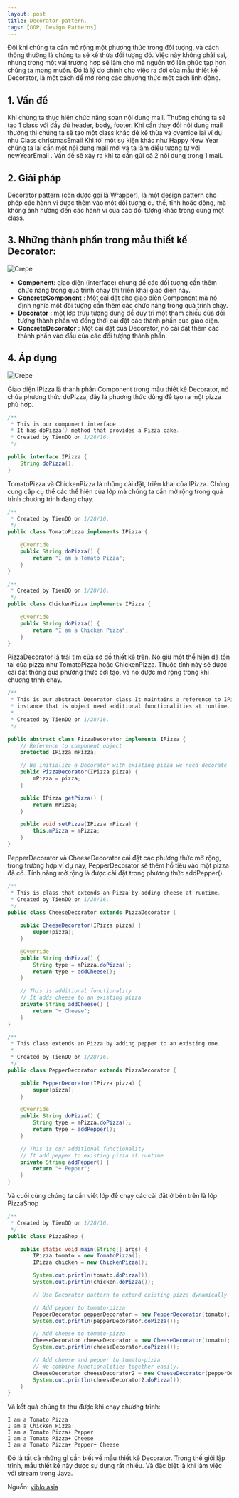 ```yaml
---
layout: post
title: Decorator pattern.
tags: [OOP, Design Patterns]
---
```


Đôi khi chúng ta cần mở rộng một phương thức trong đối tượng, và cách thông thường là chúng ta sẽ kế thừa đối tượng đó. Việc này không phải sai, nhưng trong một vài trường hợp sẽ làm cho mã nguồn trở lên phức tạp hơn chúng ta mong muốn. Đó là lý do chính cho việc ra đời của mẫu thiết kế Decorator, là một cách để mở rộng các phương thức một cách linh động.

## 1. Vấn đề

Khi chúng ta thực hiện chức năng soạn nội dung mail. Thường chúng ta sẽ  tạo 1 class với đầy đủ header, body, footer. Khi cần thay đổi nôi dung mail thường thi chúng ta sẽ tạo một class khác đẻ kế thừa và override lai ví dụ như Class christmasEmail Khi tới một sự kiện khác như Happy New Year chúng ta lại cần một nôi dung mail mới và ta làm điều tương tự  với newYearEmail . Vấn đề sẽ xảy ra khi ta cần gửi cả 2 nôi dung trong 1 mail.

## 2. Giải pháp

Decorator pattern (còn được gọi là Wrapper), là một design pattern cho phép các hành vi được thêm vào một đối tượng cụ thể, tĩnh hoặc động, mà không ảnh hưởng đến các hành vi của các đối tượng khác trong cùng một class.

## 3. Những thành phần trong mẫu thiết kế Decorator:

![Crepe](https://viblo.asia/uploads/77b01d67-bfb6-49bc-9c89-13315d2905c5.png)

+ **Component**: giao diện (interface) chung để các đối tượng cần thêm chức năng trong quá trình chạy thì triển khai giao diện này.
+ **ConcreteComponent** : Một cài đặt cho giao diện Component mà nó định nghĩa một đối tượng cần thêm các chức năng trong quá trình chạy.
+ **Decorator** : một lớp trừu tượng dùng để duy trì một tham chiếu của đối tượng thành phần và đồng thời cài đặt các thành phần của giao diện.
+ **ConcreteDecorator** : Một cài đặt của Decorator, nó cài đặt thêm các thành phần vào đầu của các đối tượng thành phần.

## 4. Áp dụng

![Crepe](https://viblo.asia/uploads/115fdc5b-cb03-4b1a-95a9-9dada612c7ce.png)

Giao diện IPizza là thành phần Component trong mẫu thiết kế Decorator, nó chứa phương thức doPizza, đây là phương thức dùng để tạo ra một pizza phù hợp.

```java
/**
 * This is our component interface
 * It has doPizza() method that provides a Pizza cake.
 * Created by TienDQ on 1/28/16.
 */

public interface IPizza {
    String doPizza();
}
```

TomatoPizza và ChickenPizza là những cài đặt, triển khai của IPizza. Chúng cung cấp cụ thể các thể hiện của lớp mà chúng ta cẩn mở rộng trong quá trình chương trình đang chạy.

```java
/**
 * Created by TienDQ on 1/28/16.
 */
public class TomatoPizza implements IPizza {

    @Override
    public String doPizza() {
        return "I am a Tomato Pizza";
    }
}
```

```java
/**
 * Created by TienDQ on 1/28/16.
 */
public class ChickenPizza implements IPizza {

    @Override
    public String doPizza() {
        return "I am a Chicken Pizza";
    }
}
```

PizzaDecorator là trái tim của sơ đồ thiết kế trên. Nó giữ một thể hiện đã tồn tại của pizza như TomatoPizza hoặc ChickenPizza. Thuộc tính này sẽ được cài đặt thông qua phương thức cởi tạo, và nó được mở rộng trong khi chương trình chạy.

```java
/**
 * This is our abstract Decorator class It maintains a reference to IPizza
 * instance that is object need additional functionalities at runtime.
 *
 * Created by TienDQ on 1/28/16.
 */

public abstract class PizzaDecorator implements IPizza {
    // Reference to component object
    protected IPizza mPizza;

    // We initialize a Decorator with existing pizza we need decorate
    public PizzaDecorator(IPizza pizza) {
        mPizza = pizza;
    }

    public IPizza getPizza() {
        return mPizza;
    }

    public void setPizza(IPizza mPizza) {
        this.mPizza = mPizza;
    }
}
```

PepperDecorator và CheeseDecorator cài đặt các phương thức mở rộng, trong trường hợp ví dụ này, PepperDecorator sẽ thêm hồ tiêu vào một pizza đã có. Tính năng mở rộng là được cài đặt trong phương thức addPepper().

```java
/**
 * This is class that extends an Pizza by adding cheese at runtime.
 * Created by TienDQ on 1/28/16.
 */
public class CheeseDecorator extends PizzaDecorator {

    public CheeseDecorator(IPizza pizza) {
        super(pizza);
    }

    @Override
    public String doPizza() {
        String type = mPizza.doPizza();
        return type + addCheese();
    }

    // This is additional functionality
    // It adds cheese to an existing pizza
    private String addCheese() {
        return "+ Cheese";
    }
}
```

```java
/**
 * This class extends an Pizza by adding pepper to an existing one.
 *
 * Created by TienDQ on 1/28/16.
 */
public class PepperDecorator extends PizzaDecorator {

    public PepperDecorator(IPizza pizza) {
        super(pizza);
    }

    @Override
    public String doPizza() {
        String type = mPizza.doPizza();
        return type + addPepper();
    }

    // This is our additional functionality
    // It add pepper to existing pizza at runtime
    private String addPepper() {
        return "+ Pepper";
    }
}
```

Và cuối cùng chúng ta cần viết lớp để chạy các cài đặt ở bên trên là lớp PizzaShop

```java
/**
 * Created by TienDQ on 1/28/16.
 */
public class PizzaShop {

    public static void main(String[] args) {
        IPizza tomato = new TomatoPizza();
        IPizza chicken = new ChickenPizza();

        System.out.println(tomato.doPizza());
        System.out.println(chicken.doPizza());

        // Use Decorator pattern to extend existing pizza dynamically

        // Add pepper to tomato-pizza
        PepperDecorator pepperDecorator = new PepperDecorator(tomato);
        System.out.println(pepperDecorator.doPizza());

        // Add cheese to tomato-pizza
        CheeseDecorator cheeseDecorator = new CheeseDecorator(tomato);
        System.out.println(cheeseDecorator.doPizza());

        // Add cheese and pepper to tomato-pizza
        // We combine functionalities together easily.
        CheeseDecorator cheeseDecorator2 = new CheeseDecorator(pepperDecorator);
        System.out.println(cheeseDecorator2.doPizza());
    }
}
```

Và kết quả chúng ta thu được khi chạy chương trình:

```
I am a Tomato Pizza
I am a Chicken Pizza
I am a Tomato Pizza+ Pepper
I am a Tomato Pizza+ Cheese
I am a Tomato Pizza+ Pepper+ Cheese
```
Đó là tất cả những gì cần biết về mẫu thiết kế Decorator. Trong thế giới lập trình, mẫu thiết kế này được sự dụng rất nhiều. Và đặc biệt là khi làm việc với stream trong Java.

Nguồn: [viblo.asia](https://viblo.asia/p/hieu-biet-co-ban-ve-decorator-pattern-pVYRPjbVG4ng)



